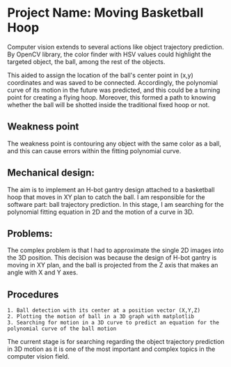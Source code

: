 # Project Name: Moving Basketball Hoop
Computer vision extends to several actions like object trajectory prediction. By OpenCV library, the color finder with HSV values could highlight the targeted object, the ball, among the rest of the objects. 
    
This aided to assign the location of the ball's center point in (x,y) coordinates and was saved to be connected. Accordingly, the polynomial curve of its motion in the future was predicted, and this could be a turning point for creating a flying hoop. Moreover, this formed a path to knowing whether the ball will be shotted inside the traditional fixed hoop or not. 
## Weakness point
The weakness point is contouring any object with the same color as a ball, and this can cause errors within the fitting polynomial curve.  
## Mechanical design:
The aim is to implement an H-bot gantry design attached to a basketball hoop that moves in XY plan to catch the ball. I am responsible for the software part: ball trajectory prediction. In this stage, I am searching for the polynomial fitting equation in 2D and the motion of a curve in 3D.
## Problems:
The complex problem is that I had to approximate the single 2D images into the 3D position. This decision was because the design of H-bot gantry is moving in XY plan, and the ball is projected from the Z axis that makes an angle with X and Y axes.
 
## Procedures
    1. Ball detection with its center at a position vector (X,Y,Z)
    2. Plotting the motion of ball in a 3D graph with matplotlib 
    3. Searching for motion in a 3D curve to predict an equation for the polynomial curve of the ball motion 
    
The current stage is for searching regarding the object trajectory prediction in 3D motion as it is one of the most important and complex topics in the computer vision field.

